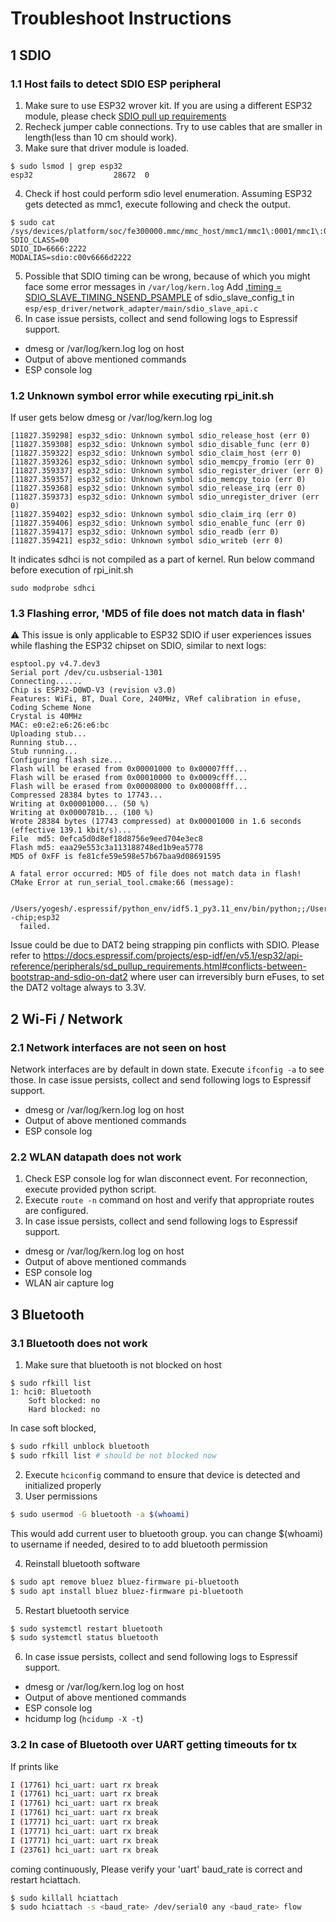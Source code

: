 # Troubleshoot Instructions
## 1 SDIO
### 1.1 Host fails to detect SDIO ESP peripheral
1. Make sure to use ESP32 wrover kit. If you are using a different ESP32 module, please check [SDIO pull up requirements](https://docs.espressif.com/projects/esp-idf/en/latest/esp32/api-reference/peripherals/sd_pullup_requirements.html)
2. Recheck jumper cable connections. Try to use cables that are smaller in length(less than 10 cm should work).
3. Make sure that driver module is loaded.
```
$ sudo lsmod | grep esp32
esp32                  28672  0
```
4. Check if host could perform sdio level enumeration. Assuming ESP32 gets detected as mmc1, execute following and check the output.
```
$ sudo cat /sys/devices/platform/soc/fe300000.mmc/mmc_host/mmc1/mmc1\:0001/mmc1\:0001\:1/uevent
SDIO_CLASS=00
SDIO_ID=6666:2222
MODALIAS=sdio:c00v6666d2222
```
5. Possible that SDIO timing can be wrong, because of which you might face some error messages in `/var/log/kern.log`
Add [.timing = SDIO_SLAVE_TIMING_NSEND_PSAMPLE](https://github.com/espressif/esp-idf/blob/454aeb3a48ac2b92cfa9d8b6a01d1b53179ec50a/components/hal/include/hal/sdio_slave_types.h#L26-L38) of sdio_slave_config_t in `esp/esp_driver/network_adapter/main/sdio_slave_api.c`
6. In case issue persists, collect and send following logs to Espressif support.
* dmesg or /var/log/kern.log log on host
* Output of above mentioned commands
* ESP console log

### 1.2 Unknown symbol error while executing rpi_init.sh
If user gets below dmesg or /var/log/kern.log log
```
[11827.359298] esp32_sdio: Unknown symbol sdio_release_host (err 0)
[11827.359308] esp32_sdio: Unknown symbol sdio_disable_func (err 0)
[11827.359322] esp32_sdio: Unknown symbol sdio_claim_host (err 0)
[11827.359326] esp32_sdio: Unknown symbol sdio_memcpy_fromio (err 0)
[11827.359337] esp32_sdio: Unknown symbol sdio_register_driver (err 0)
[11827.359357] esp32_sdio: Unknown symbol sdio_memcpy_toio (err 0)
[11827.359368] esp32_sdio: Unknown symbol sdio_release_irq (err 0)
[11827.359373] esp32_sdio: Unknown symbol sdio_unregister_driver (err 0)
[11827.359402] esp32_sdio: Unknown symbol sdio_claim_irq (err 0)
[11827.359406] esp32_sdio: Unknown symbol sdio_enable_func (err 0)
[11827.359417] esp32_sdio: Unknown symbol sdio_readb (err 0)
[11827.359421] esp32_sdio: Unknown symbol sdio_writeb (err 0)
```
It indicates sdhci is not compiled as a part of kernel.
Run below command before execution of rpi_init.sh
```
sudo modprobe sdhci
```

### 1.3 Flashing error, 'MD5 of file does not match data in flash'
:warning: This issue is only applicable to ESP32 SDIO
if user experiences issues while flashing the ESP32 chipset on SDIO, similar to next logs:
```
esptool.py v4.7.dev3
Serial port /dev/cu.usbserial-1301
Connecting......
Chip is ESP32-D0WD-V3 (revision v3.0)
Features: WiFi, BT, Dual Core, 240MHz, VRef calibration in efuse, Coding Scheme None
Crystal is 40MHz
MAC: e0:e2:e6:26:e6:bc
Uploading stub...
Running stub...
Stub running...
Configuring flash size...
Flash will be erased from 0x00001000 to 0x00007fff...
Flash will be erased from 0x00010000 to 0x0009cfff...
Flash will be erased from 0x00008000 to 0x00008fff...
Compressed 28384 bytes to 17743...
Writing at 0x00001000... (50 %)
Writing at 0x0000781b... (100 %)
Wrote 28384 bytes (17743 compressed) at 0x00001000 in 1.6 seconds (effective 139.1 kbit/s)...
File  md5: 0efca5d0d8ef18d8756e9eed704e3ec8
Flash md5: eaa29e553c3a113188748ed1b9ea5778
MD5 of 0xFF is fe81cfe59e598e57b67baa9d08691595

A fatal error occurred: MD5 of file does not match data in flash!
CMake Error at run_serial_tool.cmake:66 (message):

  /Users/yogesh/.espressif/python_env/idf5.1_py3.11_env/bin/python;;/Users/yogesh/code/idf3/components/esptool_py/esptool/esptool.py;--chip;esp32
  failed.
```
Issue could be due to DAT2 being strapping pin conflicts with SDIO.
Please refer to https://docs.espressif.com/projects/esp-idf/en/v5.1/esp32/api-reference/peripherals/sd_pullup_requirements.html#conflicts-between-bootstrap-and-sdio-on-dat2
where user can irreversibly burn eFuses, to set the DAT2 voltage always to 3.3V.

## 2 Wi-Fi / Network
### 2.1 Network interfaces are not seen on host
Network interfaces are by default in down state. Execute `ifconfig -a` to see those.
In case issue persists, collect and send following logs to Espressif support.
* dmesg or /var/log/kern.log log on host
* Output of above mentioned commands
* ESP console log

### 2.2 WLAN datapath does not work
1. Check ESP console log for wlan disconnect event. For reconnection, execute provided python script.
2. Execute `route -n` command on host and verify that appropriate routes are configured.
3. In case issue persists, collect and send following logs to Espressif support.
* dmesg or /var/log/kern.log log on host
* Output of above mentioned commands
* ESP console log
* WLAN air capture log

## 3 Bluetooth
### 3.1 Bluetooth does not work
1. Make sure that bluetooth is not blocked on host
```
$ sudo rfkill list
1: hci0: Bluetooth
    Soft blocked: no
    Hard blocked: no
```
In case soft blocked,
```sh
$ sudo rfkill unblock bluetooth
$ sudo rfkill list # should be not blocked now
```
2. Execute `hciconfig` command to ensure that device is detected and initialized properly
3. User permissions
```sh
$ sudo usermod -G bluetooth -a $(whoami)
```
This would add current user to bluetooth group. you can change $(whoami) to username if needed, desired to to add bluetooth permission

4. Reinstall bluetooth software
```sh
$ sudo apt remove bluez bluez-firmware pi-bluetooth
$ sudo apt install bluez bluez-firmware pi-bluetooth
```

5. Restart bluetooth service
```sh
$ sudo systemctl restart bluetooth
$ sudo systemctl status bluetooth
```

6. In case issue persists, collect and send following logs to Espressif support.
* dmesg or /var/log/kern.log log on host
* Output of above mentioned commands
* ESP console log
* hcidump log (`hcidump -X -t`)

### 3.2 In case of Bluetooth over UART getting timeouts for tx
If prints like
```sh
I (17761) hci_uart: uart rx break
I (17761) hci_uart: uart rx break
I (17761) hci_uart: uart rx break
I (17761) hci_uart: uart rx break
I (17771) hci_uart: uart rx break
I (17771) hci_uart: uart rx break
I (17771) hci_uart: uart rx break
I (23761) hci_uart: uart rx break
```
coming continuously, Please verify your 'uart' baud_rate is correct and restart hciattach.
```sh
$ sudo killall hciattach
$ sudo hciattach -s <baud_rate> /dev/serial0 any <baud_rate> flow
```
